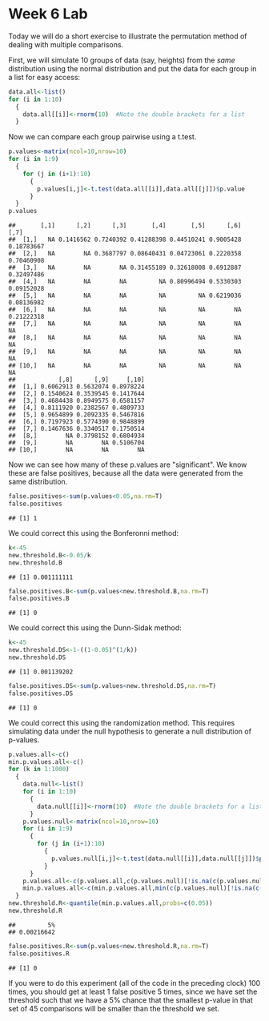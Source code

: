 Week 6 Lab
=============
  
Today we will do a short exercise to illustrate the permutation method of dealing with multiple comparisons.

First, we will simulate 10 groups of data (say, heights) from the *same* distribution using the normal distribution and put the data for each group in a list for easy access:


```r
data.all<-list()
for (i in 1:10)
  {
    data.all[[i]]<-rnorm(10)  #Note the double brackets for a list
  }
```

Now we can compare each group pairwise using a t.test.


```r
p.values<-matrix(ncol=10,nrow=10)
for (i in 1:9)
  {
    for (j in (i+1):10)
      {
        p.values[i,j]<-t.test(data.all[[i]],data.all[[j]])$p.value 
      }
  }
p.values
```

```
##       [,1]      [,2]      [,3]       [,4]       [,5]      [,6]       [,7]
##  [1,]   NA 0.1416562 0.7240392 0.41288398 0.44510241 0.9005428 0.18783667
##  [2,]   NA        NA 0.3687797 0.08640431 0.04723061 0.2220358 0.70460908
##  [3,]   NA        NA        NA 0.31455189 0.32618008 0.6912887 0.32497486
##  [4,]   NA        NA        NA         NA 0.80996494 0.5330303 0.09152028
##  [5,]   NA        NA        NA         NA         NA 0.6219036 0.08136982
##  [6,]   NA        NA        NA         NA         NA        NA 0.21222318
##  [7,]   NA        NA        NA         NA         NA        NA         NA
##  [8,]   NA        NA        NA         NA         NA        NA         NA
##  [9,]   NA        NA        NA         NA         NA        NA         NA
## [10,]   NA        NA        NA         NA         NA        NA         NA
##            [,8]      [,9]     [,10]
##  [1,] 0.6062913 0.5632074 0.8978224
##  [2,] 0.1540624 0.3539545 0.1417644
##  [3,] 0.4684438 0.8949575 0.6581157
##  [4,] 0.8111920 0.2382567 0.4809733
##  [5,] 0.9654899 0.2092335 0.5467816
##  [6,] 0.7197923 0.5774390 0.9848899
##  [7,] 0.1467636 0.3340517 0.1750514
##  [8,]        NA 0.3798152 0.6804934
##  [9,]        NA        NA 0.5106704
## [10,]        NA        NA        NA
```

Now we can see how many of these p.values are "significant". We know these are false positives, because all the data were generated from the same distribution.


```r
false.positives<-sum(p.values<0.05,na.rm=T)
false.positives
```

```
## [1] 1
```

We could correct this using the Bonferonni method:


```r
k<-45
new.threshold.B<-0.05/k
new.threshold.B
```

```
## [1] 0.001111111
```

```r
false.positives.B<-sum(p.values<new.threshold.B,na.rm=T)
false.positives.B
```

```
## [1] 0
```

We could correct this using the Dunn-Sidak method:


```r
k<-45
new.threshold.DS<-1-((1-0.05)^(1/k))
new.threshold.DS
```

```
## [1] 0.001139202
```

```r
false.positives.DS<-sum(p.values<new.threshold.DS,na.rm=T)
false.positives.DS
```

```
## [1] 0
```

We could correct this using the randomization method. This requires simulating data under the null hypothesis to generate a null distribution of p-values.



```r
p.values.all<-c()
min.p.values.all<-c()
for (k in 1:1000)
  {
    data.null<-list()
    for (i in 1:10)
      {
        data.null[[i]]<-rnorm(10)  #Note the double brackets for a list
      }
    p.values.null<-matrix(ncol=10,nrow=10)
    for (i in 1:9)
      {
        for (j in (i+1):10)
          {
            p.values.null[i,j]<-t.test(data.null[[i]],data.null[[j]])$p.value 
          }
      }
    p.values.all<-c(p.values.all,c(p.values.null)[!is.na(c(p.values.null))])
    min.p.values.all<-c(min.p.values.all,min(c(p.values.null)[!is.na(c(p.values.null))]))
  }
new.threshold.R<-quantile(min.p.values.all,probs=c(0.05))
new.threshold.R
```

```
##         5% 
## 0.00216642
```

```r
false.positives.R<-sum(p.values<new.threshold.R,na.rm=T)
false.positives.R
```

```
## [1] 0
```

If you were to do this experiment (all of the code in the preceding clock) 100 times, you should get at least 1 false positive 5 times, since we have set the threshold such that we have a 5% chance that the smallest p-value in that set of 45 comparisons will be smaller than the threshold we set.
